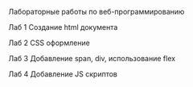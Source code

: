 Лабораторные работы по веб-программированию

Лаб 1 Создание html документа

Лаб 2 CSS оформление

Лаб 3 Добавление span, div, использование flex

Лаб 4 Добавление JS скриптов

